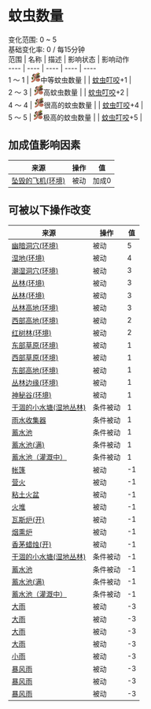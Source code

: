 # 蚊虫数量  
变化范围: 0 ~ 5  
基础变化率: 0 / 每15分钟  
范围  |  名称  |  描述  |  影响状态  |  影响动作  
----  |  ----  |  ----  |  ----  |  ----  
1 ～ 1  |  <img decoding="async" src="Sprite/Bugs.png" style="width:20px;">中等蚊虫数量  |    |  [蚊虫叮咬](BugDamage.md)+1  |    
2 ～ 3  |  <img decoding="async" src="Sprite/Bugs.png" style="width:20px;">高蚊虫数量  |    |  [蚊虫叮咬](BugDamage.md)+2  |    
4 ～ 4  |  <img decoding="async" src="Sprite/Bugs.png" style="width:20px;">很高的蚊虫数量  |    |  [蚊虫叮咬](BugDamage.md)+4  |    
5 ～ 5  |  <img decoding="async" src="Sprite/Bugs.png" style="width:20px;">极高的蚊虫数量  |    |  [蚊虫叮咬](BugDamage.md)+5  |    
## 加成值影响因素  
来源  |  操作  |  值  
----  |  ----  |  ----  
[坠毁的飞机(环境)](Env_CrashedPlane.md)  |  被动  |  加成0  
## 可被以下操作改变  
来源  |  操作  |  值  
----  |  ----  |  ----  
[幽暗洞穴(环境)](Env_CaveDark.md)  |  被动  |  5  
[湿地(环境)](Env_Wetlands.md)  |  被动  |  4  
[潮湿洞穴(环境)](Env_DampChamber.md)  |  被动  |  3  
[丛林(环境)](Env_DeepJungle.md)  |  被动  |  3  
[丛林(环境)](Env_Jungle.md)  |  被动  |  3  
[丛林高地(环境)](Env_JungleHighlands.md)  |  被动  |  3  
[西部高地(环境)](Env_HighlandsWestern.md)  |  被动  |  2  
[红树林(环境)](Env_Mangroves.md)  |  被动  |  2  
[东部草原(环境)](Env_GrasslandsE.md)  |  被动  |  1  
[西部草原(环境)](Env_GrasslandsW.md)  |  被动  |  1  
[东部高地(环境)](Env_HighlandsEastern.md)  |  被动  |  1  
[丛林边缘(环境)](Env_Outskirts.md)  |  被动  |  1  
[神秘谷(环境)](Env_SecretValley.md)  |  被动  |  1  
[干涸的小水塘(湿地丛林)](Puddle.md)  |  条件被动  |  1  
[雨水收集器](RainCatcher.md)  |  条件被动  |  1  
[蓄水池](WaterReservoir.md)  |  条件被动  |  1  
[蓄水池(满)](WaterReservoirFull.md)  |  条件被动  |  1  
[蓄水池（灌溉中）](WaterReservoirIrrigating.md)  |  条件被动  |  1  
[帐篷](TentDeployed.md)  |  被动  |  -1  
[营火](Campfire.md)  |  被动  |  -1  
[粘土火盆](ClayFirePit.md)  |  被动  |  -1  
[火堆](Fire.md)  |  被动  |  -1  
[瓦斯炉(开)](GasCookerOn.md)  |  被动  |  -1  
[烟熏炉](Smoker.md)  |  被动  |  -1  
[香茅蜡烛(开)](CandleCitronellaOn.md)  |  被动  |  -1  
[干涸的小水塘(湿地丛林)](Puddle.md)  |  条件被动  |  -1  
[蓄水池](WaterReservoir.md)  |  条件被动  |  -1  
[蓄水池(满)](WaterReservoirFull.md)  |  条件被动  |  -1  
[蓄水池（灌溉中）](WaterReservoirIrrigating.md)  |  条件被动  |  -1  
[大雨](TropicalIsland_HeavyRain.md)  |  被动  |  -3  
[大雨](TropicalIsland_HeavyRainInfinite.md)  |  被动  |  -3  
[大雨](TropicalIsland_HeavyRainLong.md)  |  被动  |  -3  
[大雨](TropicalIsland_HeavyRainStart.md)  |  被动  |  -3  
[小雨](TropicalIsland_LightRain.md)  |  被动  |  -3  
[暴风雨](TropicalIsland_Storm.md)  |  被动  |  -3  
[暴风雨](TropicalIsland_StormInfinite.md)  |  被动  |  -3  
[暴风雨](TropicalIsland_StormStart.md)  |  被动  |  -3  
